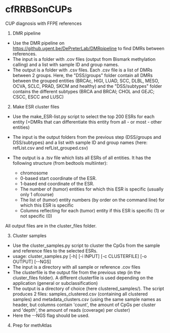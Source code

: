# cfRRBSonCUPs
CUP diagnosis with FFPE references

1. DMR pipeline
- Use the DMR pipeline on https://github.ugent.be/DePreterLab/DMRpipeline to find DMRs between references.
- The input is a folder with .cov files (output from Bismark methylation calling) and a list with sample ID and group names.
- The output is a folder with .csv files. Each .csv file is a list of DMRs between 2 groups. Here, the "DSS/groups" folder contain all DMRs between the grouped entities (BRCAc, HIGI, LUAD, SCC, DLBL, MESO, OCVA, SCLC, PRAD, SKCM and healthy) and the "DSS/subtypes" folder contains the different subtypes (BRCA and BRCAl; CHOL and GEJC; CSCC, ESCC and LUSC)

2. Make ESR cluster files
- Use the make_ESR-list.py script to select the top 200 ESRs for each entity (=DMRs that can differentiate this entity from all - or most - other entities)
- The input is the output folders from the previous step (DSS/groups and DSS/subtypes) and a list with sample ID and group names (here: refList.csv and refList_grouped.csv)
- The output is a .tsv file which lists all ESRs of all entities. It has the following structure (from bedtools multiinter):

    * chromosome
    * 0-based start coordinate of the ESR.
    * 1-based end coordinate of the ESR.
    * The number of (tumor) entities for which this ESR is specific (usually only 1 ofcourse)
    * The list of (tumor) entity numbers (by order on the command line) for which this ESR is specific
    * Columns reflecting for each (tumor) entity if this ESR is specific (1) or not specific (0)

All output files are in the cluster_files folder.

3. Cluster samples
- Use the cluster_samples.py script to cluster the CpGs from the sample and reference files to the selected ESRs.
- usage: cluster_samples.py [-h] [-i INPUT] [-c CLUSTERFILE]
                          [-o OUTPUT] [--NGS]
- The input is a directory with all sample or reference .cov files
- The clusterfile is the output file from the previous step (in the cluster_files folder). A different clusterfile is used depending on the application (general or subclassification)
- The output is a directory of choice (here clustered_samples/). The script produces 2 files: samples_clustered.csv (containing all clustered samples) and metadata_clusters.csv (using the same sample names as header, but columns contain 'count', the amount of CpGs per cluster and 'depth', the amount of reads (coverage) per cluster)
- Here the --NGS flag should be used.

4. Prep for methAtlas
